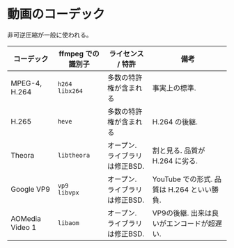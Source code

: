 # 動画のコーデック

非可逆圧縮が一般に使われる。

コーデック | ffmpeg での識別子 | ライセンス / 特許 | 備考
--- | --- | --- | ---
MPEG-4, H.264 | `h264` <br/> `libx264` | 多数の特許権が含まれる | 事実上の標準.
H.265 | `heve` | 多数の特許権が含まれる | H.264 の後継.
Theora | `libtheora` | オープン. <br/> ライブラリは修正BSD. | 割と見る. 品質が H.264 に劣る.
Google VP9 | `vp9`<br/>`libvpx` | オープン. <br/> ライブラリは修正BSD. | YouTube での形式. 品質は H.264 といい勝負.
AOMedia Video 1 | `libaom` | オープン. <br/> ライブラリは修正BSD. | VP9の後継. 出来は良いがエンコードが超遅い.